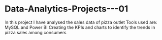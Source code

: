 # Data-Analytics-Projects---01
In this project I have analysed the sales data of pizza outlet
Tools used are: MySQL and Power BI
Creating the KPIs and charts to identify the trends in pizza sales among consumers
